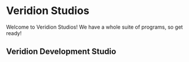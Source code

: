 # Veridion Studios

Welcome to Veridion Studios! We have a whole suite of programs, so get ready!

## Veridion Development Studio